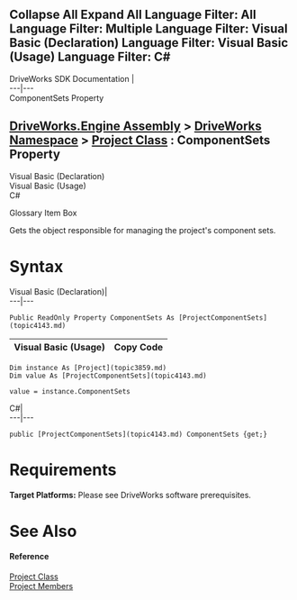 Collapse All Expand All Language Filter: All  Language Filter: Multiple  Language Filter: Visual Basic (Declaration) Language Filter: Visual Basic (Usage) Language Filter: C#  
---  
DriveWorks SDK Documentation  |   
---|---  
ComponentSets Property   
  
[DriveWorks.Engine Assembly](topic2156.md) > [DriveWorks Namespace](topic2159.md) > [Project Class](topic3859.md) : ComponentSets Property  
---  
  
Visual Basic (Declaration)    
Visual Basic (Usage)    
C# 

Glossary Item Box

Gets the object responsible for managing the project's component sets. 

# Syntax

Visual Basic (Declaration)|   
---|---  
      
    
    Public ReadOnly Property ComponentSets As [ProjectComponentSets](topic4143.md)  
  
Visual Basic (Usage)| Copy Code  
---|---  
      
    
    Dim instance As [Project](topic3859.md)
    Dim value As [ProjectComponentSets](topic4143.md)
     
    value = instance.ComponentSets  
  
C#|   
---|---  
      
    
    public [ProjectComponentSets](topic4143.md) ComponentSets {get;}  
  
# Requirements

**Target Platforms:** Please see DriveWorks software prerequisites.

# See Also

#### Reference

[Project Class](topic3859.md)   
[Project Members](topic3860.md)


